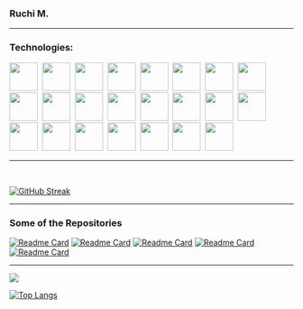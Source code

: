 

<!--
**ruchi961/ruchi961** is a ✨ _special_ ✨ repository because its `README.md` (this file) appears on your GitHub profile.

Here are some ideas to get you started:

- 🔭 I’m currently working on ..vc.
- 🌱 I’m currently learning ..cv.
- 👯 I’m looking to collaborate onvc ...
- 🤔 I’m looking for help with ..vc.
- 💬 Ask me about ...v
- 📫 How to reach me: .vc..
- 😄 Pronouns: ...c
- ⚡ Fun fact: ...cv
-->


<h3> Ruchi M.</h3>
<hr/>
<h3>Technologies: </h3>
<span>
<img src="https://cdn.jsdelivr.net/gh/devicons/devicon/icons/python/python-original-wordmark.svg" height=50>&nbsp;
<img src="https://cdn.jsdelivr.net/gh/devicons/devicon/icons/vuejs/vuejs-original-wordmark.svg" height=50>&nbsp;
<img src="https://cdn.jsdelivr.net/gh/devicons/devicon/icons/flask/flask-original.svg" height=50>&nbsp;
<img src="https://cdn.jsdelivr.net/gh/devicons/devicon/icons/arduino/arduino-original-wordmark.svg" height=50>&nbsp;
<img src="https://cdn.jsdelivr.net/gh/devicons/devicon/icons/canva/canva-original.svg" height=50>&nbsp;
<img src="https://cdn.jsdelivr.net/gh/devicons/devicon/icons/androidstudio/androidstudio-original-wordmark.svg" height=50>&nbsp;
<img src="https://cdn.jsdelivr.net/gh/devicons/devicon/icons/go/go-original.svg" height=50>&nbsp;
<img src="https://cdn.jsdelivr.net/gh/devicons/devicon/icons/html5/html5-original-wordmark.svg" height=50>&nbsp;
<img src="https://cdn.jsdelivr.net/gh/devicons/devicon/icons/java/java-original-wordmark.svg" height=50>&nbsp;
<img src="https://cdn.jsdelivr.net/gh/devicons/devicon/icons/jupyter/jupyter-original-wordmark.svg" height=50>&nbsp;
<img src="https://cdn.jsdelivr.net/gh/devicons/devicon/icons/mysql/mysql-original-wordmark.svg" height=50>&nbsp;
<img src="https://cdn.jsdelivr.net/gh/devicons/devicon/icons/r/r-original.svg" height=50>&nbsp;
<img src="https://cdn.jsdelivr.net/gh/devicons/devicon/icons/rstudio/rstudio-plain.svg" height=50>&nbsp;
<img src="https://cdn.jsdelivr.net/gh/devicons/devicon/icons/solidity/solidity-original.svg" height=50>&nbsp;
<img src="https://cdn.jsdelivr.net/gh/devicons/devicon/icons/sqlite/sqlite-original-wordmark.svg" height=50>&nbsp;
<img src="https://cdn.jsdelivr.net/gh/devicons/devicon/icons/selenium/selenium-original.svg" height=50>&nbsp;
<img src="https://cdn.jsdelivr.net/gh/devicons/devicon/icons/linux/linux-original.svg" height=50>&nbsp;
<img src="https://cdn.jsdelivr.net/gh/devicons/devicon/icons/firebase/firebase-plain-wordmark.svg" height=50>&nbsp;
<img src="https://cdn.jsdelivr.net/gh/devicons/devicon/icons/css3/css3-original-wordmark.svg" height=50>&nbsp;
<img src="https://cdn.jsdelivr.net/gh/devicons/devicon/icons/cplusplus/cplusplus-original.svg" height=50>&nbsp;
<img src="https://cdn.jsdelivr.net/gh/devicons/devicon/icons/c/c-original.svg" height=50>&nbsp;
<img src="https://cdn.jsdelivr.net/gh/devicons/devicon/icons/android/android-original-wordmark.svg" height=50>&nbsp;
<img src="https://cdn.jsdelivr.net/gh/devicons/devicon/icons/javascript/javascript-plain.svg" height=50>&nbsp;
                   
</span>

<hr/>
<br/>

[![GitHub Streak](https://streak-stats.demolab.com/?user=ruchi961&theme=dark)](https://git.io/streak-stats)
<!--[![Anurag's GitHub stats](https://github-readme-stats.vercel.app/api?username=ruchi961)](https://github.com/anuraghazra/github-readme-stats)-->
<hr/>
<h3>Some of the Repositories</h3>

[![Readme Card](https://github-readme-stats-sigma-five.vercel.app/api/pin/?username=ruchi961&repo=NLP_MiniProject)](https://github.com/ruchi961/github-readme-stats)
[![Readme Card](https://github-readme-stats-sigma-five.vercel.app/api/pin/?username=ruchi961&repo=Plagiarism_Checker_Project)](https://github.com/ruchi961/github-readme-stats)
[![Readme Card](https://github-readme-stats-sigma-five.vercel.app/api/pin/?username=ruchi961&repo=Tridoku_In_Python)](https://github.com/ruchi961/github-readme-stats)
[![Readme Card](https://github-readme-stats-sigma-five.vercel.app/api/pin/?username=ruchi961&repo=Block_And_Blockchain_Implementation_Python)](https://github.com/ruchi961/github-readme-stats)
[![Readme Card](https://github-readme-stats-sigma-five.vercel.app/api/pin/?username=ruchi961&repo=PageRank_Implementation_Python)](https://github.com/ruchi961/github-readme-stats)
<hr/>


![](https://komarev.com/ghpvc/?username=ruchi961&label=PROFILE+VIEWS)

[![Top Langs](https://github-readme-stats-sigma-five.vercel.app/api/top-langs/?username=ruchi961&layout=donut-vertical)](https://github.com/ruchi961/github-readme-stats)
